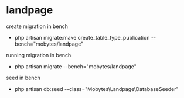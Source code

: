 # landpage

create migration in bench
- php artisan migrate:make create_table_type_publication --bench="mobytes/landpage"

running migration in bench
- php artisan migrate --bench="mobytes/landpage"

seed in bench
- php artisan db:seed --class="Mobytes\Landpage\DatabaseSeeder"



